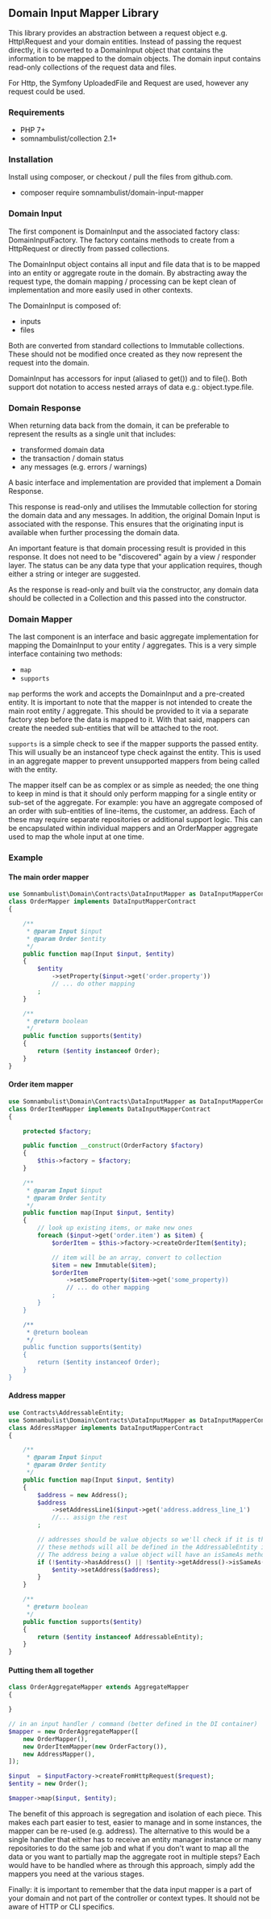 ## Domain Input Mapper Library

This library provides an abstraction between a request object e.g. Http\Request and your domain entities.
Instead of passing the request directly, it is converted to a DomainInput object that contains the
information to be mapped to the domain objects. The domain input contains read-only collections of the
request data and files.

For Http, the Symfony UploadedFile and Request are used, however any request could be used.

### Requirements

 * PHP 7+
 * somnambulist/collection 2.1+

### Installation

Install using composer, or checkout / pull the files from github.com.

 * composer require somnambulist/domain-input-mapper

### Domain Input

The first component is DomainInput and the associated factory class: DomainInputFactory. The factory
contains methods to create from a HttpRequest or directly from passed collections.

The DomainInput object contains all input and file data that is to be mapped into an entity or
aggregate route in the domain. By abstracting away the request type, the domain mapping / processing
can be kept clean of implementation and more easily used in other contexts.

The DomainInput is composed of:

 * inputs
 * files

Both are converted from standard collections to Immutable collections. These should not be modified
once created as they now represent the request into the domain.

DomainInput has accessors for input (aliased to get()) and to file(). Both support dot notation to
access nested arrays of data e.g.: object.type.file.

### Domain Response

When returning data back from the domain, it can be preferable to represent the results as a single
unit that includes:

 * transformed domain data
 * the transaction / domain status
 * any messages (e.g. errors / warnings)

A basic interface and implementation are provided that implement a Domain Response.

This response is read-only and utilises the Immutable collection for storing the domain data and any
messages. In addition, the original Domain Input is associated with the response. This ensures that
the originating input is available when further processing the domain data.

An important feature is that domain processing result is provided in this response. It does not need
to be "discovered" again by a view / responder layer. The status can be any data type that your
application requires, though either a string or integer are suggested.

As the response is read-only and built via the constructor, any domain data should be collected in
a Collection and this passed into the constructor.

### Domain Mapper

The last component is an interface and basic aggregate implementation for mapping the DomainInput
to your entity / aggregates. This is a very simple interface containing two methods:

 * `map`
 * `supports`

`map` performs the work and accepts the DomainInput and a pre-created entity. It is important to note
that the mapper is not intended to create the main root entity / aggregate. This should be provided
to it via a separate factory step before the data is mapped to it. With that said, mappers can create
the needed sub-entities that will be attached to the root.

`supports` is a simple check to see if the mapper supports the passed entity. This will usually be an
instanceof type check against the entity. This is used in an aggregate mapper to prevent unsupported
mappers from being called with the entity.

The mapper itself can be as complex or as simple as needed; the one thing to keep in mind is that it
should only perform mapping for a single entity or sub-set of the aggregate. For example: you have
an aggregate composed of an order with sub-entities of line-items, the customer, an address. Each of
these may require separate repositories or additional support logic. This can be encapsulated within
individual mappers and an OrderMapper aggregate used to map the whole input at one time.

### Example

#### The main order mapper

```php
use Somnambulist\Domain\Contracts\DataInputMapper as DataInputMapperContract;
class OrderMapper implements DataInputMapperContract
{

    /**
     * @param Input $input
     * @param Order $entity
     */
    public function map(Input $input, $entity)
    {
        $entity
            ->setProperty($input->get('order.property'))
            // ... do other mapping
        ;
    }

    /**
     * @return boolean
     */
    public function supports($entity)
    {
        return ($entity instanceof Order);
    }
}
```

#### Order item mapper

```php
use Somnambulist\Domain\Contracts\DataInputMapper as DataInputMapperContract;
class OrderItemMapper implements DataInputMapperContract
{

    protected $factory;

    public function __construct(OrderFactory $factory)
    {
        $this->factory = $factory;
    }

    /**
     * @param Input $input
     * @param Order $entity
     */
    public function map(Input $input, $entity)
    {
        // look up existing items, or make new ones
        foreach ($input->get('order.item') as $item) {
            $orderItem = $this->factory->createOrderItem($entity);

            // item will be an array, convert to collection
            $item = new Immutable($item);
            $orderItem
                ->setSomeProperty($item->get('some_property))
                // ... do other mapping
            ;
        }
    }

    /**
     * @return boolean
     */
    public function supports($entity)
    {
        return ($entity instanceof Order);
    }
}
```

#### Address mapper

```php
use Contracts\AddressableEntity;
use Somnambulist\Domain\Contracts\DataInputMapper as DataInputMapperContract;
class AddressMapper implements DataInputMapperContract
{

    /**
     * @param Input $input
     * @param Order $entity
     */
    public function map(Input $input, $entity)
    {
        $address = new Address();
        $address
            ->setAddressLine1($input->get('address.address_line_1')
            //... assign the rest
        ;

        // addresses should be value objects so we'll check if it is the same
        // these methods will all be defined in the AddressableEntity interface.
        // The address being a value object will have an isSameAs method.
        if (!$entity->hasAddress() || !$entity->getAddress()->isSameAs($address)) {
            $entity->setAddress($address);
        }
    }

    /**
     * @return boolean
     */
    public function supports($entity)
    {
        return ($entity instanceof AddressableEntity);
    }
}
```

#### Putting them all together

```php
class OrderAggregateMapper extends AggregateMapper
{

}

// in an input handler / command (better defined in the DI container)
$mapper = new OrderAggregateMapper([
    new OrderMapper(),
    new OrderItemMapper(new OrderFactory()),
    new AddressMapper(),
]);

$input  = $inputFactory->createFromHttpRequest($request);
$entity = new Order();

$mapper->map($input, $entity);
```

The benefit of this approach is segregation and isolation of each piece. This makes each part
easier to test, easier to manage and in some instances, the mapper can be re-used (e.g. address).
The alternative to this would be a single handler that either has to receive an entity manager
instance or many repositories to do the same job and what if you don't want to map all the data
or you want to partially map the aggregate root in multiple steps? Each would have to be handled
where as through this approach, simply add the mappers you need at the various stages.

Finally: it is important to remember that the data input mapper is a part of your domain and not
part of the controller or context types. It should not be aware of HTTP or CLI specifics.
